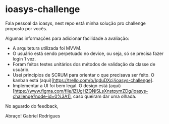 # ioasys-challenge

Fala pessoal da ioasys, nest repo está minha solução pro challenge proposto por vocês.

Algumas informações para adicionar facilidade a avaliação:
- A arquitetura utilizada foi MVVM.
- O usuário está sendo perpetuado no device, ou seja, só se precisa fazer login 1 vez.
- Foram feitos testes unitários dos métodos de validação da classe de usuário.
- Usei princípios de SCRUM para orientar o que precisava ser feito. O kanban está (aqui)[https://trello.com/b/IqduDXcj/ioasys-challenge].
- Implementar a UI foi bem legal. O design está (aqui)[https://www.figma.com/file/lZUgHZQNiSLsXnstpymZDg/ioasys-challenge?node-id=0%3A1], caso queiram dar uma olhada.

No aguardo do feedback,

Abraço!
Gabriel Rodrigues
